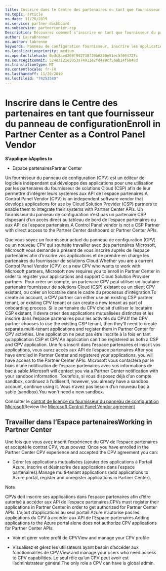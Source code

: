 ```yaml
---
title: Inscrire dans le Centre des partenaires en tant que fournisseur du panneau de configuration | Espace partenaires
ms.topic: article
ms.date: 11/20/2019
ms.service: partner-dashboard
ms.subservice: partnercenter-csp
Description: Découvrez comment s’inscrire en tant que fournisseur du panneau de configuration (CPV) dans l’espace partenaires.
author: LauraBrenner
ms.author: labrenne
keywords: Panneau de configuration fournisseur, inscrire les applications CPV, gérer les applications CPV
ms.localizationpriority: medium
ms.openlocfilehash: 0edc8aed269f992738f39b6250e51ec5f694727c
ms.sourcegitcommit: 524d3121e5053a74911e2fd4e9cf5aab14f6b48d
ms.translationtype: MT
ms.contentlocale: fr-FR
ms.lasthandoff: 11/20/2019
ms.locfileid: "74253580"
---
```

# <a name="enroll-in-partner-center-as-a-control-panel-vendor"></a><span data-ttu-id="fd115-104">Inscrire dans le Centre des partenaires en tant que fournisseur du panneau de configuration</span><span class="sxs-lookup"><span data-stu-id="fd115-104">Enroll in Partner Center as a Control Panel Vendor</span></span>

<span data-ttu-id="fd115-105">**S’applique à**</span><span class="sxs-lookup"><span data-stu-id="fd115-105">**Applies to**</span></span>

- <span data-ttu-id="fd115-106">Espace partenaires</span><span class="sxs-lookup"><span data-stu-id="fd115-106">Partner Center</span></span>

<span data-ttu-id="fd115-107">Un fournisseur du panneau de configuration (CPV) est un éditeur de logiciels indépendant qui développe des applications pour une utilisation par les partenaires du fournisseur de solutions Cloud (CSP) afin de leur permettre d’intégrer leurs systèmes aux API de l’espace partenaires.</span><span class="sxs-lookup"><span data-stu-id="fd115-107">A Control Panel Vendor (CPV) is an independent software vendor that develops applications for use by Cloud Solution Provider (CSP) partners to enable them to integrate their systems with Partner Center APIs.</span></span> <span data-ttu-id="fd115-108">Un fournisseur du panneau de configuration n’est pas un partenaire CSP disposant d’un accès direct au tableau de bord de l’espace partenaires ou aux API de l’espace partenaires.</span><span class="sxs-lookup"><span data-stu-id="fd115-108">A Control Panel vendor is not a CSP Partner with direct access to the Partner Center dashboard or Partner Center APIs.</span></span>

<span data-ttu-id="fd115-109">Que vous soyez un fournisseur actuel du panneau de configuration (CPV) ou un nouveau CPV qui souhaite travailler avec des partenaires Microsoft, Microsoft vous demande à présent de vous inscrire auprès de l’espace partenaires afin d’inscrire vos applications et de prendre en charge les partenaires du fournisseur de solutions Cloud.</span><span class="sxs-lookup"><span data-stu-id="fd115-109">Whether you are a current Control Panel Vendor (CPV) or a new CPV who wants to work with Microsoft partners, Microsoft now requires you to enroll in Partner Center in order to register your applications and support Cloud Solution Provider partners.</span></span> <span data-ttu-id="fd115-110">Pour créer un compte, un partenaire CPV peut utiliser un locataire partenaire fournisseur de solutions Cloud (CSP) existant ou un client CPV existant, ou créer un locataire dans le cadre du processus d’intégration.</span><span class="sxs-lookup"><span data-stu-id="fd115-110">To create an account, a CPV partner can either use an existing CSP partner tenant, or existing CPV tenant or can create a new tenant as part of onboarding process.</span></span> <span data-ttu-id="fd115-111">Si le partenaire du CPV choisit d’utiliser le locataire CSP existant, il devra créer des applications mutualisées distinctes et les inscrire dans l’espace partenaires pour les activités du CPV.</span><span class="sxs-lookup"><span data-stu-id="fd115-111">If the CPV partner chooses to use the existing CSP tenant, then they'll need to create separate multi-tenant applications and register them in Partner Center for CPV activities.</span></span> <span data-ttu-id="fd115-112">Une application ne peut pas être inscrite à la fois en tant qu’application CSP et CPV.</span><span class="sxs-lookup"><span data-stu-id="fd115-112">An application can't be registered as both a CSP and CPV application.</span></span> <span data-ttu-id="fd115-113">Une fois inscrit dans l’espace partenaires et inscrit vos applications, vous aurez accès aux API de l’espace partenaires.</span><span class="sxs-lookup"><span data-stu-id="fd115-113">After you have enrolled in Partner Center and registered your applications, you will have access to the Partner Center APIs.</span></span>  <span data-ttu-id="fd115-114">Microsoft vous contactera par le biais d’une notification de l’espace partenaires avec vos informations de bac à sable.</span><span class="sxs-lookup"><span data-stu-id="fd115-114">Microsoft will contact you via a Partner Center notification with your sandbox information.</span></span> <span data-ttu-id="fd115-115">Toutefois, si vous disposez déjà d’un compte sandbox, continuez à l’utiliser.</span><span class="sxs-lookup"><span data-stu-id="fd115-115">If, however, you already have a sandbox account, continue using it.</span></span> <span data-ttu-id="fd115-116">Vous n’avez pas besoin d’un nouveau bac à sable (sandbox).</span><span class="sxs-lookup"><span data-stu-id="fd115-116">You won't need a new sandbox.</span></span>   

<span data-ttu-id="fd115-117">Consulter le [contrat de licence du fournisseur du panneau de configuration Microsoft](https://go.microsoft.com/fwlink/?linkid=2055198)</span><span class="sxs-lookup"><span data-stu-id="fd115-117">Review the [Microsoft Control Panel Vendor agreement](https://go.microsoft.com/fwlink/?linkid=2055198)</span></span>


## <a name="working-in-partner-center"></a><span data-ttu-id="fd115-118">Travailler dans l’Espace partenaires</span><span class="sxs-lookup"><span data-stu-id="fd115-118">Working in Partner Center</span></span>
<span data-ttu-id="fd115-119">Une fois que vous avez inscrit l’expérience du CPV de l’espace partenaires et accepté le contrat CPV, vous pouvez :</span><span class="sxs-lookup"><span data-stu-id="fd115-119">Once you have enrolled in the Partner Center CPV experience and accepted the CPV agreement you can:</span></span>

- <span data-ttu-id="fd115-120">Gérer les applications mutualisées (ajouter des applications à Portail Azure, inscrire et désinscrire des applications dans l’espace partenaires).</span><span class="sxs-lookup"><span data-stu-id="fd115-120">Manage multi-tenant applications (add applications to Azure portal, register and unregister applications in Partner Center).</span></span>

>[!Note] 
><span data-ttu-id="fd115-121">CPVs doit inscrire ses applications dans l’espace partenaires afin d’être autorisé à accéder aux API de l’espace partenaires.</span><span class="sxs-lookup"><span data-stu-id="fd115-121">CPVs must register their applications in Partner Center in order to get authorized for Partner Center APIs.</span></span> <span data-ttu-id="fd115-122">L’ajout d’applications au seul portail Azure n’autorise pas les applications du CPV à accéder aux API de l’Espace partenaires.</span><span class="sxs-lookup"><span data-stu-id="fd115-122">Adding applications to the Azure portal alone does not authorize CPV applications for Partner Center APIs.</span></span> 

- <span data-ttu-id="fd115-123">Voir et gérer votre profil de CPV</span><span class="sxs-lookup"><span data-stu-id="fd115-123">View and manage your CPV profile</span></span> 

- <span data-ttu-id="fd115-124">Visualisez et gérez les utilisateurs ayant besoin d’accéder aux fonctionnalités de CPV.</span><span class="sxs-lookup"><span data-stu-id="fd115-124">View and manage your users who need access to CPV capabilities.</span></span> <span data-ttu-id="fd115-125">Le seul rôle qu’un CPV peut avoir est l’administrateur général.</span><span class="sxs-lookup"><span data-stu-id="fd115-125">The only role a CPV can have is global admin.</span></span>


